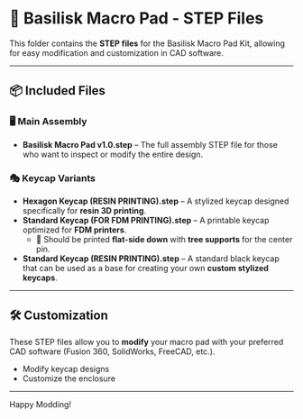 # 📁 Basilisk Macro Pad - STEP Files

This folder contains the **STEP files** for the Basilisk Macro Pad Kit, allowing for easy modification and customization in CAD software.  

---

## 📦 Included Files

### 🖥️ **Main Assembly**
- **Basilisk Macro Pad v1.0.step** – The full assembly STEP file for those who want to inspect or modify the entire design.  

### 🎭 **Keycap Variants**
- **Hexagon Keycap (RESIN PRINTING).step** – A stylized keycap designed specifically for **resin 3D printing**.  
- **Standard Keycap (FOR FDM PRINTING).step** – A printable keycap optimized for **FDM printers**.  
  - 🔹 Should be printed **flat-side down** with **tree supports** for the center pin.  
- **Standard Keycap (RESIN PRINTING).step** – A standard black keycap that can be used as a base for creating your own **custom stylized keycaps**.  

---

## 🛠️ Customization
These STEP files allow you to **modify** your macro pad with your preferred CAD software (Fusion 360, SolidWorks, FreeCAD, etc.).

- Modify keycap designs
- Customize the enclosure

---

Happy Modding!

